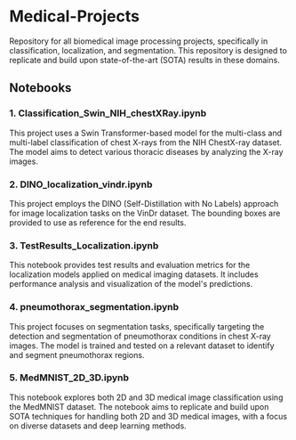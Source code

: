 # Medical-Projects
Repository for all biomedical image processing projects, specifically in classification, localization, and segmentation. This repository is designed to replicate and build upon state-of-the-art (SOTA) results in these domains.

## Notebooks

### 1. Classification_Swin_NIH_chestXRay.ipynb
This project uses a Swin Transformer-based model for the multi-class and multi-label classification of chest X-rays from the NIH ChestX-ray dataset. The model aims to detect various thoracic diseases by analyzing the X-ray images.

### 2. DINO_localization_vindr.ipynb
This project employs the DINO (Self-Distillation with No Labels) approach for image localization tasks on the VinDr dataset. The bounding boxes are provided to use as reference for the end results.

### 3. TestResults_Localization.ipynb
This notebook provides test results and evaluation metrics for the localization models applied on medical imaging datasets. It includes performance analysis and visualization of the model's predictions.

### 4. pneumothorax_segmentation.ipynb
This project focuses on segmentation tasks, specifically targeting the detection and segmentation of pneumothorax conditions in chest X-ray images. The model is trained and tested on a relevant dataset to identify and segment pneumothorax regions.

### 5. MedMNIST_2D_3D.ipynb
This notebook explores both 2D and 3D medical image classification using the MedMNIST dataset. The notebook aims to replicate and build upon SOTA techniques for handling both 2D and 3D medical images, with a focus on diverse datasets and deep learning methods.



